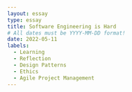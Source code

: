 ```yaml
---
layout: essay
type: essay
title: Software Engineering is Hard
# All dates must be YYYY-MM-DD format!
date: 2022-05-11
labels:
  - Learning
  - Reflection
  - Design Patterns
  - Ethics
  - Agile Project Management
---
```

